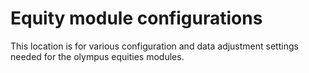 # Equity module configurations

This location is for various configuration and data adjustment settings needed for 
the olympus equities modules.
